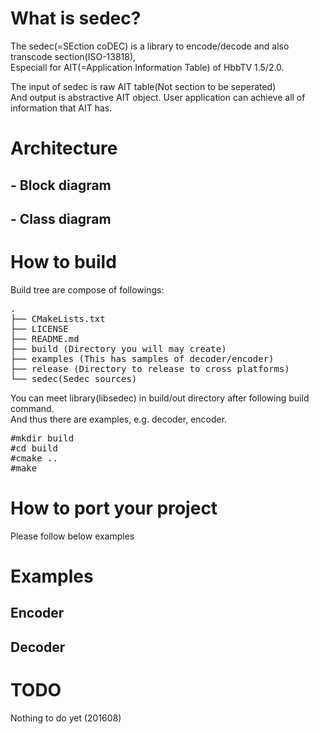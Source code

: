 # What is sedec?
The sedec(=SEction coDEC) is a library to encode/decode and also transcode section(ISO-13818),<br>
Especiall for AIT(=Application Information Table) of HbbTV 1.5/2.0.

The input of sedec is raw AIT table(Not section to be seperated) <br>
And output is abstractive AIT object.
User application can achieve all of information that AIT has.

# Architecture
## - Block diagram

## - Class diagram

# How to build
Build tree are compose of followings:
<pre>
.
├── CMakeLists.txt
├── LICENSE
├── README.md
├── build (Directory you will may create)
├── examples (This has samples of decoder/encoder)
├── release (Directory to release to cross platforms)
└── sedec(Sedec sources)
</pre>

You can meet library(libsedec) in build/out directory after following build command.<br>
And thus there are examples, e.g. decoder, encoder.

<pre>
#mkdir build
#cd build
#cmake ..
#make
</pre>

# How to port your project
Please follow below examples 

# Examples
## Encoder
## Decoder

# TODO
Nothing to do yet (201608)
